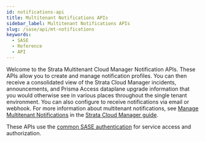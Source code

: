```yaml
---
id: notifications-api
title: Multitenant Notifications APIs
sidebar_label: Multitenant Notifications APIs
slug: /sase/api/mt-notifications
keywords:
  - SASE
  - Reference
  - API
---
```


Welcome to the Strata Multitenant Cloud Manager Notification APIs. These APIs allow you to create and manage
notification profiles. You can then receive a consolidated view of the Strata Cloud Manager incidents,
announcements, and Prisma Access dataplane upgrade information that you would otherwise see in various
places throughout the single tenant environment. You can also configure to receive notifications via email or webhook. For more information about multitenant notifications, see [Manage Multitenant Notifications](https://docs.paloaltonetworks.com/sase/prisma-sase-multitenant-platform/manage-multitenant-notifications) in the [Strata Cloud Manager guide](https://docs.paloaltonetworks.com/sase/prisma-sase-multitenant-platform).


These APIs use the [common SASE authentication](/sase/docs/getstarted) for service access and authorization.
